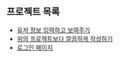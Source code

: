 ## 프로젝트 목록

- [유저 정보 입력하고 보여주기](https://github.com/jhan117/react-practice-projects/tree/section8)
- [위의 프로젝트보다 깔끔하게 작성하기](./section9/)
- [로그인 페이지](./section10/)
